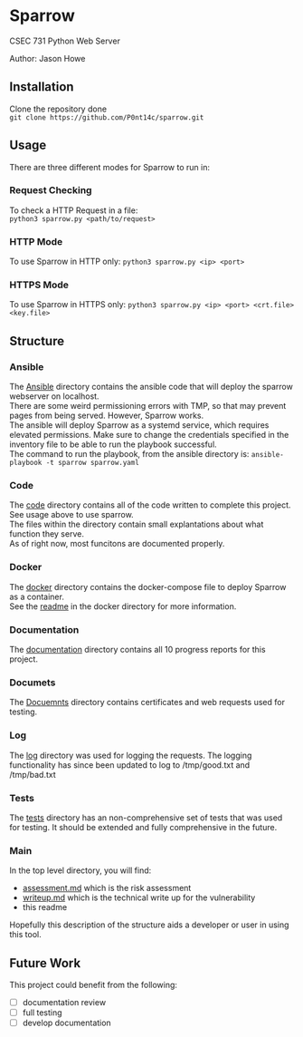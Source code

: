 # Sparrow


CSEC 731 Python Web Server


Author: Jason Howe


## Installation

Clone the repository done </br>
`git clone https://github.com/P0nt14c/sparrow.git`


## Usage 
There are three different modes for Sparrow to run in:

### Request Checking
To check a HTTP Request in a file: </br>
`python3 sparrow.py <path/to/request>`

### HTTP Mode
To use Sparrow in HTTP only:
`python3 sparrow.py <ip> <port>`

### HTTPS Mode
To use Sparrow in HTTPS only:
`python3 sparrow.py <ip> <port> <crt.file> <key.file>`

## Structure

### Ansible
The [Ansible](ansible) directory contains the ansible code that will deploy the sparrow webserver on localhost. </br>
There are some weird permissioning errors with TMP, so that may prevent pages from being served. However, Sparrow works. </br>
The ansible will deploy Sparrow as a systemd service, which requires elevated permissions. Make sure to change the credentials specified in the inventory file to be able to run the playbook successful. </br>
The command to run the playbook, from the ansible directory is:
```ansible-playbook -t sparrow sparrow.yaml```

### Code
The [code](code) directory contains all of the code written to complete this project. See usage above to use sparrow. </br>
The files within the directory contain small explantations about what function they serve. </br>
As of right now, most funcitons are documented properly. </br>

### Docker
The [docker](docker) directory contains the docker-compose file to deploy Sparrow as a container. </br>
See the [readme](docker/readme.md) in the docker directory for more information.

### Documentation
The [documentation](documentation) directory contains all 10 progress reports for this project. 

### Documets
The [Docuemnts](documents) directory contains certificates and web requests used for testing.

### Log
The [log](documents) directory was used for logging the requests. The logging functionality has since been updated to log to /tmp/good.txt and /tmp/bad.txt

### Tests
The [tests](tests) directory has an non-comprehensive set of tests that was used for testing. It should be extended and fully comprehensive in the future. 

### Main
In the top level directory, you will find:
- [assessment.md](assessment.md) which is the risk assessment
- [writeup.md](writeup.md) which is the technical write up for the vulnerability
- this readme

Hopefully this description of the structure aids a developer or user in using this tool. 


## Future Work
This project could benefit from the following:
- [ ] documentation review
- [ ] full testing 
- [ ] develop documentation
